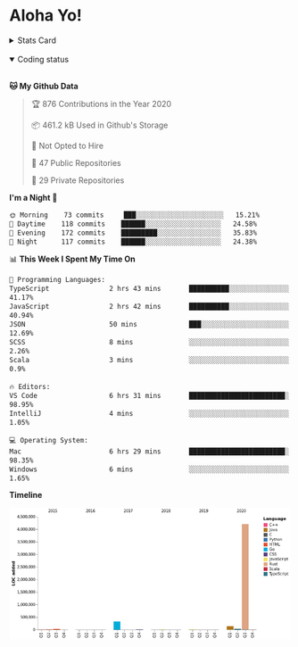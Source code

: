# Aloha Yo!

<details>
<summary>Stats Card</summary>
 
[![Anurag's github stats](https://github-readme-stats.vercel.app/api?username=GarfieldZHU&show_icons=true&theme=tokyonight)](https://github.com/anuraghazra/github-readme-stats)
 
</details>

<br/>

<details open>

<summary>Coding status</summary>

<br/>

<!--START_SECTION:waka-->
**🐱 My Github Data** 

> 🏆 876 Contributions in the Year 2020
 > 
> 📦 461.2 kB Used in Github's Storage 
 > 
> 🚫 Not Opted to Hire
 > 
> 📜 47 Public Repositories 
 > 
> 🔑 29 Private Repositories  

**I'm a Night 🦉** 

```text
🌞 Morning    73 commits     ███░░░░░░░░░░░░░░░░░░░░░░   15.21% 
🌆 Daytime    118 commits    ██████░░░░░░░░░░░░░░░░░░░   24.58% 
🌃 Evening    172 commits    █████████░░░░░░░░░░░░░░░░   35.83% 
🌙 Night      117 commits    ██████░░░░░░░░░░░░░░░░░░░   24.38%

```


📊 **This Week I Spent My Time On** 

```text
💬 Programming Languages: 
TypeScript               2 hrs 43 mins       ██████████░░░░░░░░░░░░░░░   41.17% 
JavaScript               2 hrs 42 mins       ██████████░░░░░░░░░░░░░░░   40.94% 
JSON                     50 mins             ███░░░░░░░░░░░░░░░░░░░░░░   12.69% 
SCSS                     8 mins              ░░░░░░░░░░░░░░░░░░░░░░░░░   2.26% 
Scala                    3 mins              ░░░░░░░░░░░░░░░░░░░░░░░░░   0.9%

🔥 Editors: 
VS Code                  6 hrs 31 mins       ████████████████████████░   98.95% 
IntelliJ                 4 mins              ░░░░░░░░░░░░░░░░░░░░░░░░░   1.05%

💻 Operating System: 
Mac                      6 hrs 29 mins       ████████████████████████░   98.35% 
Windows                  6 mins              ░░░░░░░░░░░░░░░░░░░░░░░░░   1.65%

```

**Timeline**

![Chart not found](https://raw.githubusercontent.com/GarfieldZHU/GarfieldZHU/master/charts/bar_graph.png) 


<!--END_SECTION:waka-->

</details>
